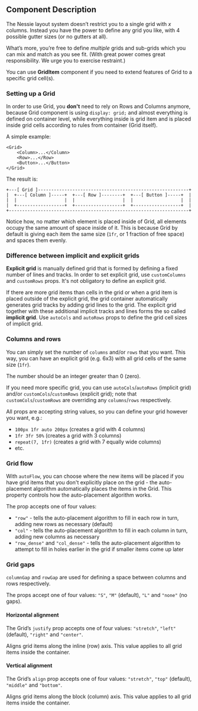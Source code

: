 ## Component Description

The Nessie layout system doesn’t restrict you to a single grid with *x* columns.
Instead you have the power to define any grid you like, with 4 possible gutter
sizes (or no gutters at all).

What’s more, you’re free to define *multiple* grids and sub-grids which you can
mix and match as you see fit. (With great power comes great responsibility.
We urge you to exercise restraint.)

You can use **GridItem** component if you need to extend features of Grid to a
specific grid cell(s).


### Setting up a Grid

In order to use Grid, you **don't** need to rely on Rows and Columns anymore,
because Grid component is using `display: grid;` and almost everything is
defined on container level, while everything inside is grid item and is placed
inside grid cells according to rules from container (Grid itself).

A simple example:

```
<Grid>
    <Column>...</Column>
    <Row>...</Row>
    <Button>...</Button>
</Grid>
```

The result is:

```
+---[ Grid ]---------------------------------------------------------+
|  +---[ Column ]-----+  +---[ Row ]--------+  +---[ Button ]-----+  |
|  |                  |  |                  |  |                  |  |
|  +------------------+  +------------------+  +------------------+  |
+--------------------------------------------------------------------+
```

Notice how, no matter which element is placed inside of Grid, all elements
occupy the same amount of space inside of it. This is because Grid by default
is giving each item the same size (`1fr`, or 1 fraction of free space) and
spaces them evenly.


### Difference between implicit and explicit grids

**Explicit grid** is manually defined grid that is formed by defining a fixed
number of lines and tracks. In order to set explicit grid, use
`customColumns` and `customRows` props. It's not obligatory to define an
explicit grid.


If there are more grid items than cells in the grid or when a grid item is
placed outside of the explicit grid, the grid container automatically generates
grid tracks by adding grid lines to the grid. The explicit grid together with
these additional implicit tracks and lines forms the so called
**implicit grid**. Use `autoCols` and `autoRows` props to define the grid cell
sizes of implicit grid.


### Columns and rows

You can simply set the number of `columns` and/or `rows` that you want. This
way, you can have an explicit grid (e.g. 6x3) with all grid cells of the same
size (`1fr`).

The number should be an integer greater than 0 (zero).

If you need more specific grid, you can use `autoCols`/`autoRows` (implicit
grid) and/or `customCols`/`customRows` (explicit grid); note that
`customCols`/`customRows` are overriding any `columns`/`rows` respectively.

All props are accepting string values, so you can define your grid however you
want, e.g.:
- `100px 1fr auto 200px` (creates a grid with 4 columns)
- `1fr 3fr 50%` (creates a grid with 3 columns)
- `repeat(7, 1fr)` (creates a grid with 7 equally wide columns)
- etc.


### Grid flow

With `autoFlow`, you can choose where the new items will be placed if you have
grid items that you don't explicitly place on the grid - the auto-placement
algorithm automatically places the items in the Grid. This property controls how
the auto-placement algorithm works.

The prop accepts one of four values:
- `"row"` - tells the auto-placement algorithm to fill in each row in turn,
adding new rows as necessary (default)
- `"col"` - tells the auto-placement algorithm to fill in each column in turn,
adding new columns as necessary
- `"row_dense"` and `"col_dense"` - tells the auto-placement algorithm to
attempt to fill in holes earlier in the grid if smaller items come up later


### Grid gaps

`columnGap` and `rowGap` are used for defining a space between columns and rows
respectively.

The props accept one of four values: `"S"`, `"M"` (default), `"L"` and `"none"`
(no gaps).


#### Horizontal alignment

The Grid’s `justify` prop accepts one of four values: `"stretch"`,
`"left"` (default), `"right"` and `"center"`.

Aligns grid items along the inline (row) axis. This value applies to all grid
items inside the container.


#### Vertical alignment

The Grid’s `align` prop accepts one of four values: `"stretch"`, `"top"`
(default), `"middle"` and `"bottom"`.

Aligns grid items along the block (column) axis. This value applies to all grid
items inside the container.
